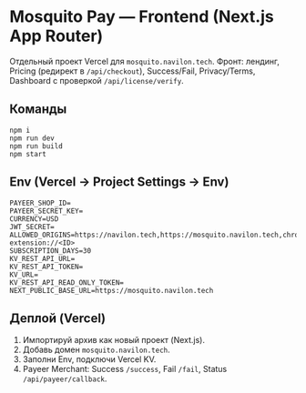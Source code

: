 # Mosquito Pay — Frontend (Next.js App Router)

Отдельный проект Vercel для `mosquito.navilon.tech`. Фронт: лендинг, Pricing (редирект в `/api/checkout`), Success/Fail, Privacy/Terms, Dashboard с проверкой `/api/license/verify`.

## Команды
```
npm i
npm run dev
npm run build
npm start
```

## Env (Vercel → Project Settings → Env)
```
PAYEER_SHOP_ID=
PAYEER_SECRET_KEY=
CURRENCY=USD
JWT_SECRET=
ALLOWED_ORIGINS=https://navilon.tech,https://mosquito.navilon.tech,chrome-extension://<ID>
SUBSCRIPTION_DAYS=30
KV_REST_API_URL=
KV_REST_API_TOKEN=
KV_URL=
KV_REST_API_READ_ONLY_TOKEN=
NEXT_PUBLIC_BASE_URL=https://mosquito.navilon.tech
```

## Деплой (Vercel)
1) Импортируй архив как новый проект (Next.js).
2) Добавь домен `mosquito.navilon.tech`.
3) Заполни Env, подключи Vercel KV.
4) Payeer Merchant: Success `/success`, Fail `/fail`, Status `/api/payeer/callback`.
